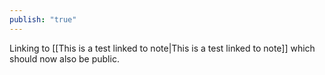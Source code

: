 ```yaml
---
publish: "true"
---
```

Linking to [[This is a test linked to note|This is a test linked to note]] which should now also be public.